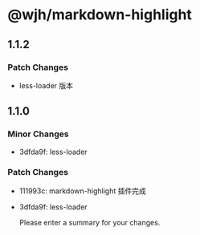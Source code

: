 # @wjh/markdown-highlight

## 1.1.2

### Patch Changes

- less-loader 版本

## 1.1.0

### Minor Changes

- 3dfda9f: less-loader

### Patch Changes

- 111993c: markdown-highlight 插件完成
- 3dfda9f: less-loader

  Please enter a summary for your changes.

